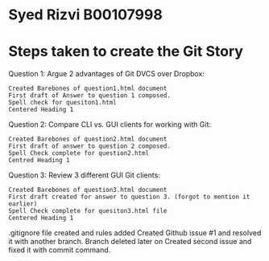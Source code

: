 # Syed Rizvi B00107998
# Steps taken to create the Git Story

Question 1:
Argue 2 advantages of Git DVCS over Dropbox:

	Created Barebones of question1.html document
	First draft of Answer to question 1 composed.
	Spell check for quesiton1.html
	Centered Heading 1
Question 2:
Compare CLI vs. GUI clients for working with Git:

	Created Barebones of question2.html document
	First draft of answer to question 2 composed.
	Spell Check complete for question2.html
	Centred Heading 1
Question 3:
Review 3 different GUI Git clients:

	Created Barebones of question3.html document
	First draft created for answer to question 3. (forgot to mention it earlier)
	Spell Check complete for quesiton3.html file	
	Centered Heading 1
.gitignore file created and rules added
Created Github issue #1 and resolved it with another branch. Branch deleted later on
Created second issue and fixed it with commit command.

